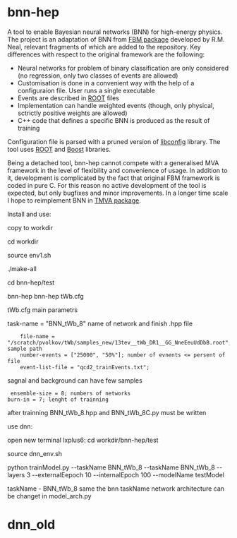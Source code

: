 bnn-hep
=======

A tool to enable Bayesian neural networks (BNN) for high-energy physics. The project is an adaptation of BNN from
[FBM package](http://www.cs.toronto.edu/~radford/fbm.software.html) developed by R.M. Neal, relevant fragments of which
are added to the repository. Key differences with respect to the original framework are the following:
 * Neural networks for problem of binary classification are only considered (no regression, only two classes of events
   are allowed)
 * Customisation is done in a convenient way with the help of a configuraion file. User runs a single executable
 * Events are described in [ROOT](http://root.cern.ch) files
 * Implementation can handle weighted events (though, only physical, sctrictly positive weights are allowed)
 * C++ code that defines a specific BNN is produced as the result of training

Configuration file is parsed with a pruned version of [libconfig](http://www.hyperrealm.com/libconfig/) library. The tool
uses [ROOT](http://root.cern.ch) and [Boost](http://www.boost.org) libraries.

Being a detached tool, bnn-hep cannot compete with a generalised MVA framework in the level of flexibility and convenience
of usage. In addition to it, development is complicated by the fact that original FBM framework is coded in pure C. For
this reason no active development of the tool is expected, but only bugfixes and minor improvements. In a longer time
scale I hope to reimplement BNN in [TMVA package](http://tmva.sourceforge.net/).


Install and use: 

copy to workdir 

cd workdir
 
source env1.sh

./make-all 

cd bnn-hep/test

bnn-hep bnn-hep tWb.cfg

tWb.cfg main parametrs

task-name = "BNN_tWb_8" name of network and finish .hpp file


        file-name = "/scratch/pvolkov/tWb/samples_new/13tev__tWb_DR1__GG_NneEeuUdDbB.root"; sample path
        number-events = ["25000", "50%"]; number of evnents <= persent of file 
        event-list-file = "qcd2_trainEvents.txt";

sagnal and background can have few samples




	 ensemble-size = 8; numbers of networks
    burn-in = 7; lenght of trainning


after trainning BNN_tWb_8.hpp and BNN_tWb_8C.py must be written

use dnn: 


open new terminal lxplus6: 
cd workdir/bnn-hep/test

source dnn_env.sh 


python trainModel.py --taskName BNN_tWb_8 --taskName BNN_tWb_8 --layers 3 --externalEepoch 10 --internalEpoch 100 --modelName testModel

taskName - BNN_tWb_8 same the bnn taskName
network architecture can be changet in model_arch.py





# dnn_old
